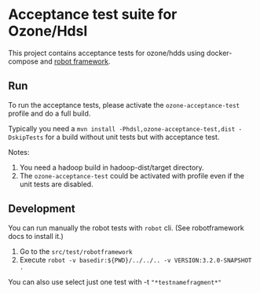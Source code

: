 <!---
  Licensed under the Apache License, Version 2.0 (the "License");
  you may not use this file except in compliance with the License.
  You may obtain a copy of the License at

   http://www.apache.org/licenses/LICENSE-2.0

  Unless required by applicable law or agreed to in writing, software
  distributed under the License is distributed on an "AS IS" BASIS,
  WITHOUT WARRANTIES OR CONDITIONS OF ANY KIND, either express or implied.
  See the License for the specific language governing permissions and
  limitations under the License. See accompanying LICENSE file.
-->

# Acceptance test suite for Ozone/Hdsl

This project contains acceptance tests for ozone/hdds using docker-compose and [robot framework](http://robotframework.org/).

## Run

To run the acceptance tests, please activate the `ozone-acceptance-test` profile and do a full build.

Typically you need a `mvn install -Phdsl,ozone-acceptance-test,dist -DskipTests` for a build without unit tests but with acceptance test.

Notes:

 1. You need a hadoop build in hadoop-dist/target directory.  
 2. The `ozone-acceptance-test` could be activated with profile even if the unit tests are disabled.

 
## Development

You can run manually the robot tests with `robot` cli. (See robotframework docs to install it.)

 1. Go to the `src/test/robotframework`
 2. Execute `robot -v basedir:${PWD}/../../.. -v VERSION:3.2.0-SNAPSHOT .`
 
You can also use select just one test with -t `"*testnamefragment*"`